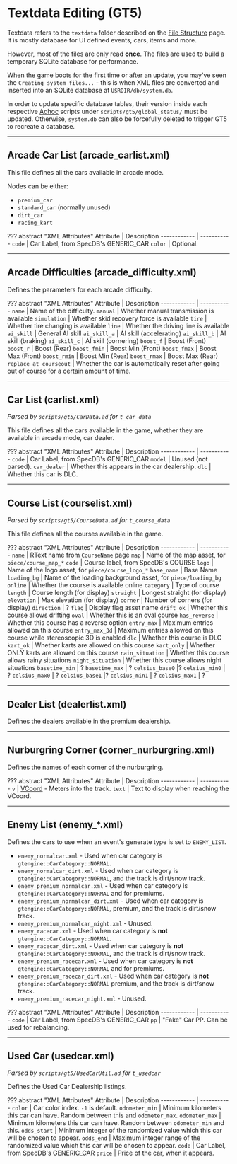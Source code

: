 # Textdata Editing (GT5)

Textdata refers to the `textdata` folder described on the [File Structure](./basics/file_structure.md) page. It is mostly database for UI defined events, cars, items and more.

However, most of the files are only read **once**. The files are used to build a temporary SQLite database for performance. 

When the game boots for the first time or after an update, you may've seen the `Creating system files...` - this is when XML files are converted and inserted into an SQLite database at `USRDIR/db/system.db`. 

In order to update specific database tables, their version inside each respective [Adhoc](../concepts/adhoc/adhoc.md) scripts under `scripts/gt5/global_status/` must be updated. Otherwise, `system.db` can also be forcefully deleted to trigger GT5 to recreate a database.

---

## Arcade Car List (arcade_carlist.xml)

This file defines all the cars available in arcade mode.

Nodes can be either:

* `premium_car`
* `standard_car` (normally unused)
* `dirt_car`
* `racing_kart`

??? abstract "XML Attributes"
    Attribute | Description
    ------------ | -----------
    `code` | Car Label, from SpecDB's GENERIC_CAR
    `color` | Optional.

---

## Arcade Difficulties (arcade_difficulty.xml)

Defines the parameters for each arcade difficulty.

??? abstract "XML Attributes"
    Attribute | Description
    ------------ | -----------
    `name` | Name of the difficulty.
    `manual` | Whether manual transmission is available
    `simulation` | Whether skid recovery force is available
    `tire` | Whether tire changing is available
    `line` | Whether the driving line is available
    `ai_skill` | General AI skill
    `ai_skill_a` | AI skill (accelerating)
    `ai_skill_b` | AI skill (braking)
    `ai_skill_c` | AI skill (cornering)
    `boost_f` | Boost (Front)
    `boost_r` | Boost (Rear)
    `boost_fmin` | Boost Min (Front)
    `boost_fmax` | Boost Max (Front)
    `boost_rmin` | Boost Min (Rear)
    `boost_rmax` | Boost Max (Rear)
    `replace_at_courseout` | Whether the car is automatically reset after going out of course for a certain amount of time.

---

## Car List (carlist.xml)

*Parsed by `scripts/gt5/CarData.ad` for `t_car_data`*

This file defines all the cars available in the game, whether they are available in arcade mode, car dealer.

??? abstract "XML Attributes"
    Attribute | Description
    ------------ | -----------
    `code` | Car Label, from SpecDB's GENERIC_CAR
    `model` | Unused (not parsed).
    `car_dealer` | Whether this appears in the car dealership.
    `dlc` | Whether this car is DLC.

---

## Course List (courselist.xml)

*Parsed by `scripts/gt5/CourseData.ad` for `t_course_data`*

This file defines all the courses available in the game.

??? abstract "XML Attributes"
    Attribute | Description
    ------------ | -----------
    `name` | RText name from `CourseName` page
    `map` | Name of the map asset, for `piece/course_map_*`
    `code` | Course label, from SpecDB's COURSE
    `logo` | Name of the logo asset, for `piece/course_logo_*`
    `base_name` | Base Name
    `loading_bg` | Name of the loading background asset, for `piece/loading_bg`
    `online` | Whether the course is available online
    `category` | Type of course
    `length` | Course length (for display)
    `straight` | Longest straight (for display)
    `elevation` | Max elevation (for display)
    `corner` | Number of corners (for display)
    `direction` | ?
    `flag` | Display flag asset name
    `drift_ok` | Whether this course allows drifting
    `oval` | Whether this is an oval course
    `has_reverse` | Whether this course has a reverse option
    `entry_max` | Maximum entries allowed on this course
    `entry_max_3d` | Maximum entries allowed on this course while stereoscopic 3D is enabled
    `dlc` | Whether this course is DLC
    `kart_ok` | Whether karts are allowed on this course
    `kart_only` | Whether ONLY karts are allowed on this course
    `rain_situation` | Whether this course allows rainy situations
    `night_situation` | Whether this course allows night situations
    `basetime_min` | ?
    `basetime_max` | ?
    `celsius_base0` |?
    `celsius_min0` | ?
    `celsius_max0` | ?
    `celsius_base1` |?
    `celsius_min1` | ?
    `celsius_max1` | ?

---

## Dealer List (dealerlist.xml)

Defines the dealers available in the premium dealership.

---

## Nurburgring Corner (corner_nurburgring.xml)

Defines the names of each corner of the nurburgring.

??? abstract "XML Attributes"
    Attribute | Description
    ------------ | -----------
    `v` | [VCoord](../concepts/courses/basics.md) - Meters into the track.
    `text` | Text to display when reaching the VCoord.

---

## Enemy List (enemy_*.xml)

Defines the cars to use when an event's generate type is set to `ENEMY_LIST`.

* `enemy_normalcar.xml` - Used when car category is `gtengine::CarCategory::NORMAL`.
* `enemy_normalcar_dirt.xml` - Used when car category is `gtengine::CarCategory::NORMAL`, and the track is dirt/snow track.
* `enemy_premium_normalcar.xml` - Used when car category is `gtengine::CarCategory::NORMAL` and for premiums.
* `enemy_premium_normalcar_dirt.xml` - Used when car category is `gtengine::CarCategory::NORMAL`, premium, and the track is dirt/snow track.
* `enemy_premium_normalcar_night.xml` - Unused.
* `enemy_racecar.xml` - Used when car category is **not** `gtengine::CarCategory::NORMAL`.
* `enemy_racecar_dirt.xml` - Used when car category is **not** `gtengine::CarCategory::NORMAL`, and the track is dirt/snow track.
* `enemy_premium_racecar.xml` - Used when car category is **not** `gtengine::CarCategory::NORMAL` and for premiums.
* `enemy_premium_racecar_dirt.xml` - Used when car category is **not** `gtengine::CarCategory::NORMAL` premium, and the track is dirt/snow track.
* `enemy_premium_racecar_night.xml` - Unused.

??? abstract "XML Attributes"
    Attribute | Description
    ------------ | -----------
    `code` | Car Label, from SpecDB's GENERIC_CAR
    `pp` | "Fake" Car PP. Can be used for rebalancing.

---

## Used Car (usedcar.xml)

*Parsed by `scripts/gt5/UsedCarUtil.ad` for `t_usedcar`*

Defines the Used Car Dealership listings.

??? abstract "XML Attributes"
    Attribute | Description
    ------------ | -----------
    `color` | Car color index. `-1` is default.
    `odometer_min` | Minimum kilometers this car can have. Random between this and  `odometer_max`.
    `odometer_max` | Minimum kilometers this car can have. Random between `odometer_min` and    this.
    `odds_start` | Minimum integer of the randomized value which this car will be chosen to     appear.
    `odds_end` | Maximum integer range of the randomized value which this car will be chosen    to appear.
    `code` | Car Label, from SpecDB's GENERIC_CAR
    `price` | Price of the car, when it appears.
